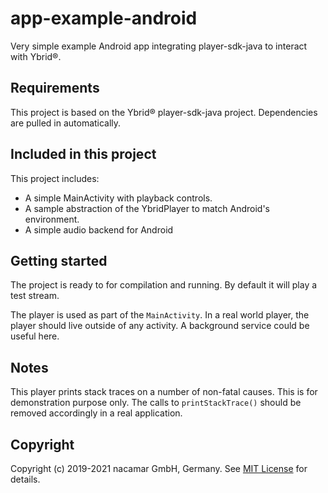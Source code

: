# app-example-android
Very simple example Android app integrating player-sdk-java to interact with Ybrid®. 

## Requirements
This project is based on the Ybrid® player-sdk-java project.
Dependencies are pulled in automatically.

## Included in this project
This project includes:
* A simple MainActivity with playback controls.
* A sample abstraction of the YbridPlayer to match Android's environment.
* A simple audio backend for Android

## Getting started
The project is ready to for compilation and running. By default it will play a test stream.

The player is used as part of the `MainActivity`. In a real world player, the player should live outside of
any activity. A background service could be useful here.

## Notes
This player prints stack traces on a number of non-fatal causes. This is for demonstration purpose only.
The calls to `printStackTrace()` should be removed accordingly in a real application.

## Copyright
Copyright (c) 2019-2021 nacamar GmbH, Germany. See [MIT License](LICENSE) for details.
